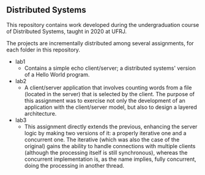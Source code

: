 ## Distributed Systems

This repository contains work developed during the undergraduation course of Distributed Systems, taught in 2020 at UFRJ.

The projects are incrementally distributed among several assignments, for each folder in this repository. 

- lab1
    - Contains a simple echo client/server; a distributed systems' version of a Hello World program.
- lab2
    - A client/server application that involves counting words from a file (located in the server) that is selected by the client. 
    The purpose of this assignment was to exercise not only the development of an application with the client/server model, but also to design a layered architecture.
- lab3
    - This assignment directly extends the previous, enhancing the server logic by making two versions of it: a properly iterative one and a concurrent one. The iterative (which was also the case of the original) gains the ability to handle connections with multiple clients (although the processing itself is still synchronous), whereas the concurrent implementation is, as the name implies, fully concurrent, doing the processing in another thread.